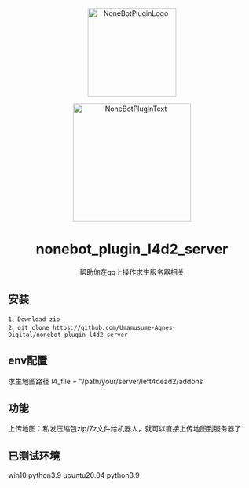 <div align="center">
  <img src="https://s2.loli.net/2022/06/16/opBDE8Swad5rU3n.png" width="180" height="180" alt="NoneBotPluginLogo">
  <br>
  <p><img src="https://s2.loli.net/2022/06/16/xsVUGRrkbn1ljTD.png" width="240" alt="NoneBotPluginText"></p>
</div>

<div align="center">

# nonebot_plugin_l4d2_server
帮助你在qq上操作求生服务器相关

</div>


## 安装
    1、Download zip
    2、git clone https://github.com/Umamusume-Agnes-Digital/nonebot_plugin_l4d2_server

## env配置
  求生地图路径      l4_file = "/path/your/server/left4dead2/addons

## 功能
  上传地图：私发压缩包zip/7z文件给机器人，就可以直接上传地图到服务器了

## 已测试环境
  win10 python3.9
  ubuntu20.04 python3.9
